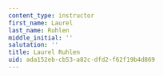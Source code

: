 ```yaml
---
content_type: instructor
first_name: Laurel
last_name: Ruhlen
middle_initial: ''
salutation: ''
title: Laurel Ruhlen
uid: ada152eb-cb53-a82c-dfd2-f62f19b4d869
---
```

